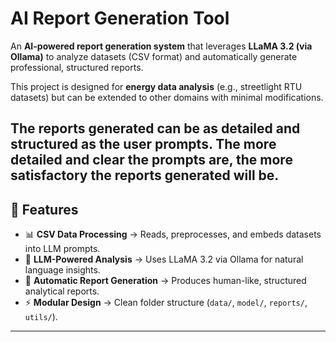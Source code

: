 # AI Report Generation Tool  

An **AI-powered report generation system** that leverages **LLaMA 3.2 (via Ollama)** to analyze datasets (CSV format) and automatically generate professional, structured reports.  

This project is designed for **energy data analysis** (e.g., streetlight RTU datasets) but can be extended to other domains with minimal modifications.  

The reports generated can be as detailed and structured as the user prompts. The more detailed and clear the prompts are, the more satisfactory the reports generated will be.
---

## 🚀 Features  

- 📊 **CSV Data Processing** → Reads, preprocesses, and embeds datasets into LLM prompts.  
- 🤖 **LLM-Powered Analysis** → Uses LLaMA 3.2 via Ollama for natural language insights.  
- 📑 **Automatic Report Generation** → Produces human-like, structured analytical reports.  
- ⚡ **Modular Design** → Clean folder structure (`data/`, `model/`, `reports/`, `utils/`).  

---
